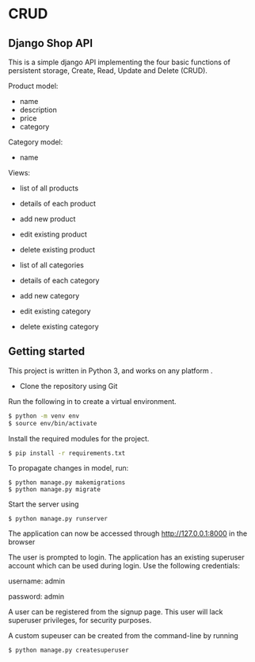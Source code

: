 # CRUD
## Django Shop API
This is a simple django API implementing the four basic functions of persistent storage, Create, Read, Update and Delete (CRUD).

Product model:
* name
* description
* price
* category

Category model:
* name

Views:
* list of all products
* details of each product
* add new product
* edit existing product
* delete existing product

* list of all categories
* details of each category
* add new category
* edit existing category
* delete existing category



## Getting started

This project is written in Python 3, and works on any platform .


- Clone the repository using Git

Run the following in to create a virtual environment.

```bash
$ python -m venv env
$ source env/bin/activate
```
Install the required modules for the project.

```bash
$ pip install -r requirements.txt
```
To propagate changes in model, run:
```
$ python manage.py makemigrations
$ python manage.py migrate
```

Start the server using
```
$ python manage.py runserver
```






The application can now be accessed through http://127.0.0.1:8000 in the browser


The user is prompted to login.
The application has an existing superuser account which can be used during login.
Use the following credentials:

  username: admin

  password: admin

A user can be registered from the signup page. This user will lack superuser privileges, for security purposes.

A custom supeuser can be created from the command-line by running
```bash
$ python manage.py createsuperuser
```
